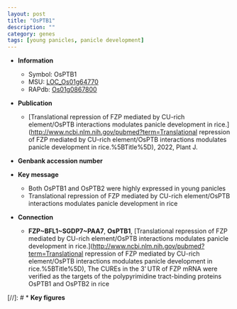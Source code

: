 ```yaml
---
layout: post
title: "OsPTB1"
description: ""
category: genes
tags: [young panicles, panicle development]
---
```


* **Information**  
    + Symbol: OsPTB1  
    + MSU: [LOC_Os01g64770](http://rice.uga.edu/cgi-bin/ORF_infopage.cgi?orf=LOC_Os01g64770)  
    + RAPdb: [Os01g0867800](https://rapdb.dna.affrc.go.jp/locus/?name=Os01g0867800)  

* **Publication**  
    + [Translational repression of FZP mediated by CU-rich element/OsPTB interactions modulates panicle development in rice.](http://www.ncbi.nlm.nih.gov/pubmed?term=Translational repression of FZP mediated by CU-rich element/OsPTB interactions modulates panicle development in rice.%5BTitle%5D), 2022, Plant J.

* **Genbank accession number**  

* **Key message**  
    + Both OsPTB1 and OsPTB2 were highly expressed in young panicles
    + Translational repression of FZP mediated by CU-rich element/OsPTB interactions modulates panicle development in rice

* **Connection**  
    + __FZP~BFL1~SGDP7~PAA7__, __OsPTB1__, [Translational repression of FZP mediated by CU-rich element/OsPTB interactions modulates panicle development in rice.](http://www.ncbi.nlm.nih.gov/pubmed?term=Translational repression of FZP mediated by CU-rich element/OsPTB interactions modulates panicle development in rice.%5BTitle%5D),  The CUREs in the 3&#x27; UTR of FZP mRNA were verified as the targets of the polypyrimidine tract-binding proteins OsPTB1 and OsPTB2 in rice

[//]: # * **Key figures**  


